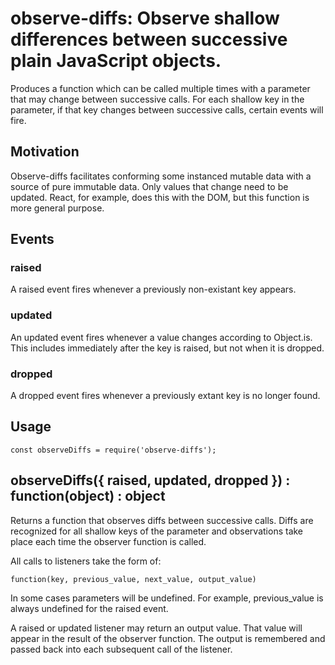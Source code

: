 observe-diffs: Observe shallow differences between successive plain JavaScript objects.
=======================================================================================

Produces a function which can be called multiple times with a parameter that
may change between successive calls. For each shallow key in the parameter, if
that key changes between successive calls, certain events will fire.

Motivation
----------

Observe-diffs facilitates conforming some instanced mutable data with a source
of pure immutable data. Only values that change need to be updated. React, for
example, does this with the DOM, but this function is more general purpose.

Events
------

### raised

A raised event fires whenever a previously non-existant key appears.

### updated

An updated event fires whenever a value changes according to Object.is. This
includes immediately after the key is raised, but not when it is dropped.

### dropped

A dropped event fires whenever a previously extant key is no longer found.

Usage
-----

	const observeDiffs = require('observe-diffs');

observeDiffs({ raised, updated, dropped }) : function(object) : object
------------------------------------------------------------------------

Returns a function that observes diffs between successive calls. Diffs are
recognized for all shallow keys of the parameter and observations take place each
time the observer function is called.

All calls to listeners take the form of:

	function(key, previous_value, next_value, output_value)

In some cases parameters will be undefined. For example, previous\_value is
always undefined for the raised event.

A raised or updated listener may return an output value. That value will appear
in the result of the observer function. The output is remembered and passed
back into each subsequent call of the listener.


